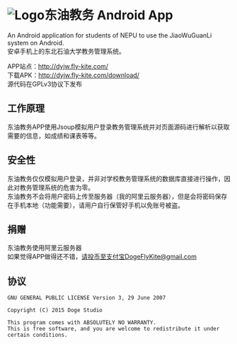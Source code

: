 # ![Logo](https://raw.githubusercontent.com/FlyKite/DYJW/master/art/logo.png)东油教务 Android App
An Android application for students of NEPU to use the JiaoWuGuanLi system on Android.  
安卓手机上的东北石油大学教务管理系统。  

APP站点：<http://dyjw.fly-kite.com/>  
下载APK：<http://dyjw.fly-kite.com/download/>  
源代码在GPLv3协议下发布

工作原理
---
东油教务APP使用Jsoup模拟用户登录教务管理系统并对页面源码进行解析以获取需要的信息，如成绩和课表等等。

安全性
---
东油教务仅仅模拟用户登录，并非对学校教务管理系统的数据库直接进行操作，因此对教务管理系统的危害为零。  
东油教务不会将用户密码上传至服务器（我的阿里云服务器），但是会将密码保存在手机本地（功能需要），请用户自行保管好手机以免账号被盗。

捐赠
---
东油教务使用阿里云服务器  
如果觉得APP做得还不错，请投币至支付宝DogeFlyKite@gmail.com  

协议
---
```
GNU GENERAL PUBLIC LICENSE Version 3, 29 June 2007

Copyright (C) 2015 Doge Studio

This program comes with ABSOLUTELY NO WARRANTY.
This is free software, and you are welcome to redistribute it under certain conditions.
```
